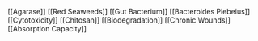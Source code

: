 [[Agarase]]
[[Red Seaweeds]]
[[Gut Bacterium]]
[[Bacteroides Plebeius]]
[[Cytotoxicity]]
[[Chitosan]]
[[Biodegradation]]
[[Chronic Wounds]]
[[Absorption Capacity]]

